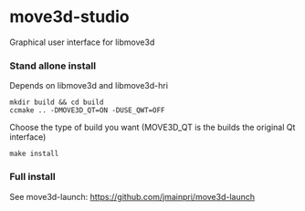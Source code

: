 move3d-studio
=============

Graphical user interface for libmove3d

### Stand allone install

Depends on libmove3d and libmove3d-hri

    mkdir build && cd build
    ccmake .. -DMOVE3D_QT=ON -DUSE_QWT=OFF

Choose the type of build you want (MOVE3D_QT is the builds the original Qt interface)    

    make install
    
### Full install

See move3d-launch: https://github.com/jmainpri/move3d-launch
